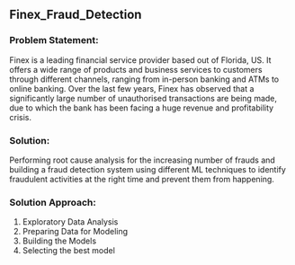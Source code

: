 ## Finex_Fraud_Detection
### Problem Statement:
Finex is a leading financial service provider based out of Florida, US. It offers a wide range of products and business services to customers through different channels, ranging from in-person banking and ATMs to online banking. Over the last few years, Finex has observed that a significantly large number of unauthorised transactions are being made, due to which the bank has been facing a huge revenue and profitability crisis.

### Solution:
Performing root cause analysis for the increasing number of frauds and building a fraud detection system using different ML techniques to identify fraudulent activities at the right time and prevent them from happening.

### Solution Approach:
1. Exploratory Data Analysis
2. Preparing Data for Modeling
3. Building the Models
4. Selecting the best model
